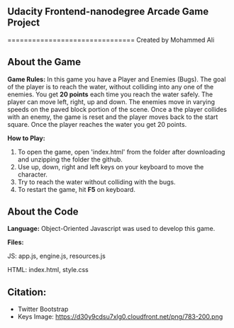 ## Udacity Frontend-nanodegree Arcade Game Project
===============================
Created by Mohammed Ali

## About the Game

**Game Rules:**
In this game you have a Player and Enemies (Bugs). The goal of the player is to reach the water, without colliding into any one of the enemies. You get **20 points** each time you reach the water safely. The player can move left, right, up and down. The enemies move in varying speeds on the paved block portion of the scene. Once a the player collides with an enemy, the game is reset and the player moves back to the start square. Once the player reaches the water you get 20 points. 

**How to Play:**
 1. To open the game, open 'index.html' from the folder after downloading and unzipping the folder the github.
 2. Use up, down, right and left keys on your keyboard to move the character.
 3. Try to reach the water without colliding with the bugs.
 4. To restart the game, hit **F5** on keyboard.

## About the Code

**Language:**
Object-Oriented Javascript was used to develop this game.

**Files:**

JS: app.js, engine.js, resources.js

HTML: index.html, style.css

## Citation:
- Twitter Bootstrap
- Keys Image: https://d30y9cdsu7xlg0.cloudfront.net/png/783-200.png